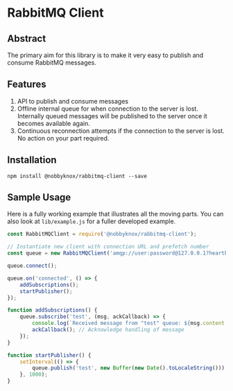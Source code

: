 # RabbitMQ Client

## Abstract

The primary aim for this library is to make it very easy to publish and consume RabbitMQ messages.

## Features

1. API to publish and consume messages
1. Offline internal queue for when connection to the server is lost. Internally queued messages will be published to the server once it becomes available again.
1. Continuous reconnection attempts if the connection to the server is lost. No action on your part required.

## Installation

```
npm install @nobbyknox/rabbitmq-client --save
```

## Sample Usage

Here is a fully working example that illustrates all the moving parts.
You can also look at `lib/example.js` for a fuller developed example.

```js
const RabbitMQClient = require('@nobbyknox/rabbitmq-client');

// Instantiate new client with connection URL and prefetch number
const queue = new RabbitMQClient('amqp://user:password@127.0.0.1?heartbeat=60', 10);

queue.connect();

queue.on('connected', () => {
    addSubscriptions();
    startPublisher();
});

function addSubscriptions() {
    queue.subscribe('test', (msg, ackCallback) => {
        console.log(`Received message from "test" queue: ${msg.content.toString()}`);
        ackCallback(); // Acknowledge handling of message
    });
}

function startPublisher() {
    setInterval(() => {
        queue.publish('test', new Buffer(new Date().toLocaleString()));
    }, 1000);
}
```
